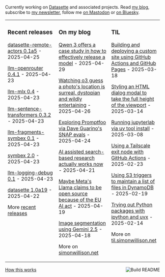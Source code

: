 Currently working on [Datasette](https://datasette.io/) and associated projects. Read [my blog](https://simonwillison.net/), subscribe to [my newsletter](https://simonw.substack.com/), follow me <a href="https://fedi.simonwillison.net/@simon">on Mastodon</a> or [on Bluesky](https://bsky.app/profile/simonwillison.net).

<table><tr><td valign="top" width="33%">

### Recent releases
<!-- recent_releases starts -->
[datasette-remote-actors 0.1a5](https://github.com/datasette/datasette-remote-actors/releases/tag/0.1a5) - 2025-04-25

[llm-openrouter 0.4.1](https://github.com/simonw/llm-openrouter/releases/tag/0.4.1) - 2025-04-23

[llm-mlx 0.4](https://github.com/simonw/llm-mlx/releases/tag/0.4) - 2025-04-23

[llm-sentence-transformers 0.3.2](https://github.com/simonw/llm-sentence-transformers/releases/tag/0.3.2) - 2025-04-23

[llm-fragments-symbex 0.1](https://github.com/simonw/llm-fragments-symbex/releases/tag/0.1) - 2025-04-23

[symbex 2.0](https://github.com/simonw/symbex/releases/tag/2.0) - 2025-04-23

[llm-logging-debug 0.1](https://github.com/simonw/llm-logging-debug/releases/tag/0.1) - 2025-04-23

[datasette 1.0a19](https://github.com/simonw/datasette/releases/tag/1.0a19) - 2025-04-22
<!-- recent_releases ends -->
More [recent releases](https://github.com/simonw/simonw/blob/main/releases.md)
</td><td valign="top" width="34%">

### On my blog
<!-- blog starts -->
[Qwen 3 offers a case study in how to effectively release a model](https://simonwillison.net/2025/Apr/29/qwen-3/) - 2025-04-29

[Watching o3 guess a photo's location is surreal, dystopian and wildly entertaining](https://simonwillison.net/2025/Apr/26/o3-photo-locations/) - 2025-04-26

[Exploring Promptfoo via Dave Guarino's SNAP evals](https://simonwillison.net/2025/Apr/24/exploring-promptfoo/) - 2025-04-24

[AI assisted search-based research actually works now](https://simonwillison.net/2025/Apr/21/ai-assisted-search/) - 2025-04-21

[Maybe Meta's Llama claims to be open source because of the EU AI act](https://simonwillison.net/2025/Apr/19/llama-eu-ai-act/) - 2025-04-19

[Image segmentation using Gemini 2.5](https://simonwillison.net/2025/Apr/18/gemini-image-segmentation/) - 2025-04-18
<!-- blog ends -->
More on [simonwillison.net](https://simonwillison.net/)
</td><td valign="top" width="33%">

### TIL
<!-- tils starts -->
[Building and deploying a custom site using GitHub Actions and GitHub Pages](https://til.simonwillison.net/github-actions/github-pages) - 2025-03-18

[Styling an HTML dialog modal to take the full height of the viewport](https://til.simonwillison.net/css/dialog-full-height) - 2025-03-14

[Running jupyterlab via uv tool install](https://til.simonwillison.net/jupyter/jupyterlab-uv-tool-install) - 2025-03-08

[Using a Tailscale exit node with GitHub Actions](https://til.simonwillison.net/tailscale/tailscale-github-actions) - 2025-02-23

[Using S3 triggers to maintain a list of files in DynamoDB](https://til.simonwillison.net/aws/s3-triggers-dynamodb) - 2025-02-19

[Trying out Python packages with ipython and uvx](https://til.simonwillison.net/python/itry) - 2025-02-14
<!-- tils ends -->
More on [til.simonwillison.net](https://til.simonwillison.net/)
</td></tr></table>

<a href="https://github.com/simonw/simonw/actions"><img src="https://github.com/simonw/simonw/workflows/Build%20README/badge.svg" align="right" alt="Build README"></a> <a href="https://simonwillison.net/2020/Jul/10/self-updating-profile-readme/">How this works</a>
